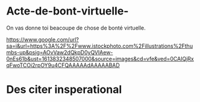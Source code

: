 # Acte-de-bont-virtuelle-
On vas donne toi beacoupe de chose de bonté virtuelle.  

https://www.google.com/url?sa=i&url=https%3A%2F%2Fwww.istockphoto.com%2Fillustrations%2Fthumbs-up&psig=AOvVaw2dQkpD0yQVIAew-0nEs61b&ust=1613832348507000&source=images&cd=vfe&ved=0CAIQjRxqFwoTCOi2rpOY9u4CFQAAAAAdAAAAABAD 


# Des citer insperational 




